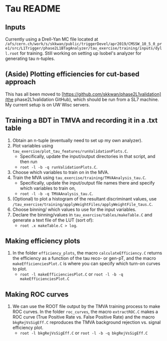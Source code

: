 # Tau README

## Inputs
Currently using a Drell-Yan MC file located at `/afs/cern.ch/work/s/skkwan/public/triggerDevel/apr2019/CMSSW_10_5_0_pre1/src/L1Trigger/phase2L1BTagAnalyzer/tau_exercise/training/inputs/dyll.root` for training. Still working on setting up Isobel's analyzer for generating tau n-tuples.

## (Aside) Plotting efficiencies for cut-based approach
This has all been moved to [https://github.com/skkwan/phase2L1validation](the phase2L1validation GitHub), which should be run from a SL7 machine. My current setup is on UW Wisc servers.

## Training a BDT in TMVA and recording it in a .txt table
1. Obtain an n-tuple (eventually need to set up my own analyzer).
1. Plot variables using `tau_exercise/plot_tau_features/runValidationPlots.C`. 
   * Specifically, update the input/output directories in that script, and then run
   * `root -l -b -q runValidationPlots.C`.
1. Choose which variables to train on in the MVA.
1. Train the MVA using `tau_exercise/training/TMVAAnalysis_tau.C`.
   * Specifically, update the input/output file names there and specify which
     variables to train on,
   * `root -l -b -q TMVAAnalysis_tau.C`.
1. (Optional) to plot a histogram of the resultant discriminant values, use `/tau_exercise/training/applyWeightFiles/applyWeightFile_taus.C`.
1. Choose binning/ which values to use for the input variables.
1. Declare the binning/values in `tau_exercise/tables/makeTable.C` and generate a text file of the LUT (sort of):
   * `root .x makeTable.C > log`.

## Making efficiency plots
1. In the folder `efficiency_plots`, the macro `calculateEfficiency.C` returns the efficiency as a function of the
   tau reco- or gen-pT, and the macro `makeEfficienciesPlot.C` is where you can specify which turn-on curves to
   plot.
   * `root -l makeEfficienciesPlot.C` or `root -l -b -q makeEfficienciesPlot.C`

## Making ROC curves
1. We can use the ROOT file output by the TMVA training process to make ROC curves.
   In the folder `roc_curves`, the macro `extractROC.C` makes a ROC curve (True Positive Rate vs. False Positive Rate)
   and the macro `bkgRejVsSigEff.C` reproduces the TMVA background rejection vs. signal efficiency plot.
   * `root -l bkgRejVsSigEff.C` or `root -l -b -q bkgRejVsSigEff.C`